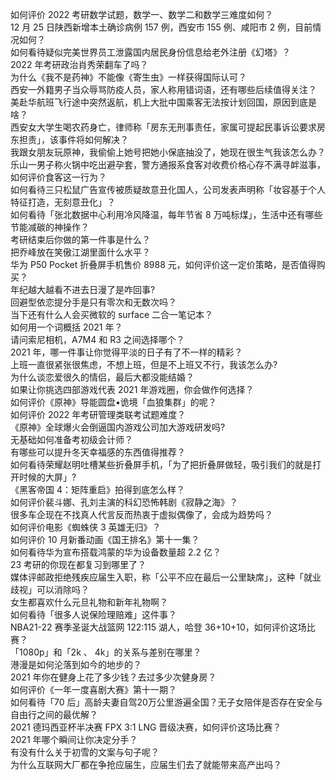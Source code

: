 如何评价 2022 考研数学试题，数学一、数学二和数学三难度如何？  
12 月 25 日陕西新增本土确诊病例 157 例，西安市 155 例、咸阳市 2 例，目前情况如何？  
如何看待疑似完美世界员工泄露国内居民身份信息给老外注册《幻塔》？  
2022 年考研政治肖秀荣翻车了吗？  
为什么《我不是药神》不能像《寄生虫》一样获得国际认可？  
西安一外籍男子当众辱骂防疫人员，家人称用错词语，还有哪些后续值得关注？  
美赴华航班飞行途中突然返航，机上大批中国乘客无法按计划回国，原因到底是啥？  
西安女大学生喝农药身亡，律师称「房东无刑事责任，家属可提起民事诉讼要求房东担责」，该事件将如何解决？  
我跟女朋友玩原神，我偷偷上她号把她小保底抽没了，她现在很生气我该怎么办？  
乐山一男子称火锅中吃出避孕套，警方通报系食客对收费价格心存不满寻衅滋事，如何评价食客这一行为？  
如何看待三只松鼠广告宣传被质疑故意丑化国人，公司发表声明称「妆容基于个人特征打造，无刻意丑化」？  
如何看待「张北数据中心利用冷风降温，每年节省 8 万吨标煤」，生活中还有哪些节能减碳的神操作？  
考研结束后你做的第一件事是什么？  
把乔峰放在笑傲江湖里面什么水平？  
华为 P50 Pocket 折叠屏手机售价 8988 元，如何评价这一定价策略，是否值得购买？  
年纪越大越看不进去日漫了是咋回事?  
回避型依恋提分手是只有零次和无数次吗？  
当下还有什么人会买微软的 surface 二合一笔记本？  
如何用一个词概括 2021 年？  
请问索尼相机，A7M4 和 R3 之间选择哪个？  
2021 年，哪一件事让你觉得平淡的日子有了不一样的精彩？  
上班一直很紧张很焦虑，不想上班，但是不上班又不行，我该怎么办?  
为什么谈恋爱很久的情侣，最后大都没能结婚？  
如果让你挑选四部游戏代表 2021 年游戏圈，你会做作何选择？  
如何评价《原神》导能圆盘•诡境「血狼集群」的呢？  
如何评价 2022 年考研管理类联考试题难度？  
《原神》全球爆火会倒逼国内游戏公司加大游戏研发吗?  
无基础如何准备考初级会计师？  
有哪些可以提升冬天幸福感的东西值得推荐？  
如何看待荣耀赵明吐槽某些折叠屏手机，「为了把折叠屏做轻，吸引我们的就是打开时候的大屏」?  
《黑客帝国 4：矩阵重启》拍得到底怎么样？  
如何评价裴斗娜、孔刘主演的科幻恐怖韩剧《寂静之海》？  
很多车企现在不找真人代言反而热衷于虚拟偶像了，会成为趋势吗？  
如何评价电影《蜘蛛侠 3 英雄无归》？  
如何评价 10 月新番动画《国王排名》第十一集？  
如何看待华为宣布搭载鸿蒙的华为设备数量超 2.2 亿？  
23 考研的你现在都复习到哪里了？  
媒体评邮政拒绝残疾应届生入职，称「公平不应在最后一公里缺席」，这种「就业歧视」可以消除吗？  
女生都喜欢什么元旦礼物和新年礼物啊？  
如何看待「很多人说保险理赔难」这件事？  
NBA21-22 赛季圣诞大战篮网 122:115 湖人，哈登 36+10+10，如何评价这场比赛？  
「1080p」和「2k 、 4k」的关系与差别在哪里？  
港漫是如何沦落到如今的地步的？  
2021 年你在健身上花了多少钱？去过多少次健身房？  
如何评价《一年一度喜剧大赛》第十一期？  
如何看待「70 后」高龄夫妻自驾20万公里游遍全国？无子女陪伴是否存在安全与自由行之间的最优解？  
2021 德玛西亚杯半决赛 FPX 3:1 LNG 晋级决赛，如何评价这场比赛？  
2021 年哪个瞬间让你决定分手？  
有没有什么关于初雪的文案与句子呢？  
为什么互联网大厂都在争抢应届生，应届生们去了就能带来高产出吗？  
